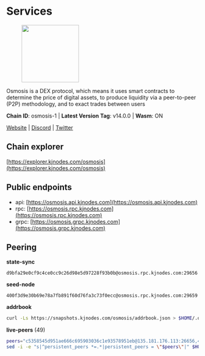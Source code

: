 # Services

<figure><img src="https://raw.githubusercontent.com/kj89/testnet_manuals/main/pingpub/logos/osmosis.png" width="150" alt=""><figcaption></figcaption></figure>

Osmosis is a DEX protocol, which means it uses smart contracts  to determine the price of digital assets, to produce liquidity  via a peer-to-peer (P2P) methodology, and to exact trades between users

**Chain ID**: osmosis-1 | **Latest Version Tag**: v14.0.0 | **Wasm**: ON

[Website](https://osmosis.zone) | [Discord](https://discord.gg/osmosis) | [Twitter](https://twitter.com/osmosiszone)




## Chain explorer
[https://explorer.kjnodes.com/osmosis](https://explorer.kjnodes.com/osmosis)

## Public endpoints

* api: [https://osmosis.api.kjnodes.com](https://osmosis.api.kjnodes.com)
* rpc: [https://osmosis.rpc.kjnodes.com](https://osmosis.rpc.kjnodes.com)
* grpc: [https://osmosis.grpc.kjnodes.com](https://osmosis.grpc.kjnodes.com)

## Peering

**state-sync**

```text
d9bfa29e0cf9c4ce0cc9c26d98e5d97228f93b0b@osmosis.rpc.kjnodes.com:29656
```

**seed-node**

```text
400f3d9e30b69e78a7fb891f60d76fa3c73f0ecc@osmosis.rpc.kjnodes.com:29659
```

**addrbook**
```bash
curl -Ls https://snapshots.kjnodes.com/osmosis/addrbook.json > $HOME/.osmosisd/config/addrbook.json
```

**live-peers** (49)
```bash
peers="c5358545d951ae666c695903036c1e93578951eb@135.181.176.113:26656,4e38d3caa1554d7f46a2654fa9997554c13f61f2@95.216.96.61:26656,d87b23a8f9134744f2370b069531fcf62e7721c9@65.109.30.119:26656,32e9d4a7413dd5393c8be004bee68dea683be839@65.21.227.95:2004,1c02ae0be21e3b08d9beadf91c26aec4193d2659@135.181.22.238:26656,406f64a8d601e34d7311fd61ec87b0c7028bd230@138.201.23.39:46656,2000928f1b09973431b53292ef80c1cd836fd967@168.119.213.117:26656,7c28e9f02c998d84a4f617c3852b7794dc2883fd@88.99.253.55:26656,82e224c9640048a6513c589e904c0d903bb99f32@74.118.140.23:26656,f9bfc7f25f63bd7e392fbe5465126b311465cbce@65.108.78.186:26656,d0d4b88110767c503baa8a618cfd7e284482f8dc@37.120.245.11:26656,31d2c86f7957e2db91297e54c3b0456ea06c2250@173.67.177.115:26656,fc2ad6fb9f20b4a637e244d92c35362bdb5d96af@100.26.145.135:26656,4d659b7b244a68913bfbdc6c9e7aa1a64391238e@74.118.139.59:26656,e153cc49052d67280dfdd6d660f3d98622905850@209.133.193.74:26656,d9bfa29e0cf9c4ce0cc9c26d98e5d97228f93b0b@65.109.88.38:29656,6b1dd134b30aeaeb2f21f33bd2cd0370a2275501@138.68.6.165:26656,31e7a8b8cc97e85472c609f9d220fdd9536d4f4d@94.130.220.54:26656,a6283307952423c1751431c220d11ed36b61ed84@143.110.237.113:26656,30e9432879d5b0976b88e52120dc12338e40fc33@65.108.108.176:26656,42745690b41f6a7515c4a87d88efda2e82b55b76@78.46.94.183:26656,43785e5ffd8783393ea8094f77efcee5bdbcdce3@78.141.244.18:26656,20913e92e8b9ea2d80ad34edd9b52e97886cf616@54.37.30.181:26656,407267ac44b20a0a4258d0bbca1c9f657bf88d08@74.118.143.19:26656,724cef11bbe866269b3d67f7dd5ea539cc4096bf@198.244.164.186:26656,bfb67b2ae345955d6bc0991450120669c683386e@149.56.25.66:26656,8500a6a0a7f1a6afc66f5d8956214bfd44ebd30c@65.109.53.142:26856,e0fbdbdce6ec8797412751edd00fbaf114c42fad@34.220.226.204:26656,a2024229e2eed1650ba3a3ea9db67fa318dc232e@142.132.199.3:26656,be930386104083882c7e491d60584e15c101c1da@178.128.156.131:26656,173751092c573b78d0dd40677dc7d7f5b546dcfd@94.130.207.9:26656,77900931e443efd95c7feeb86a13968321f24d9b@194.163.161.146:24650,47e4075978458bfc382630b2a46aabbbbf7977b2@143.198.234.114:26656,f4b811759e55f665180545ad5e1b42573f660861@135.181.181.251:26656,e613079d9b1c1c688963215a975cc9b29722f4fb@65.108.238.103:12556,7c5459ea4bbc41aa4d86ffe8126f0651155227c8@85.195.102.127:26656,4a837e3411b0281f00c07706cfea72d3ebc575f1@176.9.38.49:26656,7de231d5c75feb810a9196fa2a3e83e0576c88a9@212.95.53.152:26656,980b15331dece2aa8020c1800b9c00ddb273c872@138.201.32.103:30656,c47e03ce1b82b136768581a028033c4e201962f6@65.108.79.45:26656,e81c3c20833cfb5d652a9c842c9f1c8b1835479d@108.61.190.21:26656,7eea530e720ca2e5ae2b4e6324d4f2a6303fc753@157.90.93.137:26656,f95d9634ad68b8f0ac80ce308adb71d8c119ada5@141.98.219.104:26656,9b1bfb99d9eb04af32510ed8e3eb83c59448662f@95.214.52.220:26656,259ab883ee76f92e82f8f14d463aaaa09d857fb9@144.76.70.108:9010,747d01891a83d6f759d88f9be07159c268b584b0@141.95.65.98:26656,0419c998d6aac0afdb05808ad9a935670248e209@65.108.204.56:26656,971c324f0889de5fd528402487168d88857a3df6@66.172.36.141:36656,3197daa0ee5245b17a546be032ff0f6814e1d1db@148.251.191.239:26656"
sed -i -e "s|^persistent_peers *=.*|persistent_peers = \"$peers\"|" $HOME/.osmosisd/config/config.toml
```
